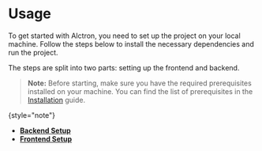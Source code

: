 # Usage

To get started with AIctron, you need to set up the project on your local machine. Follow the steps below to install the necessary dependencies and run the project.

The steps are split into two parts: setting up the frontend and backend.



> **Note:** Before starting, make sure you have the required prerequisites installed on your machine. You can find the list of prerequisites in the [Installation](Installation.md) guide.
> 
{style="note"}

- [**Backend Setup**](Backend.md)
- [**Frontend Setup**](Frontend.md)